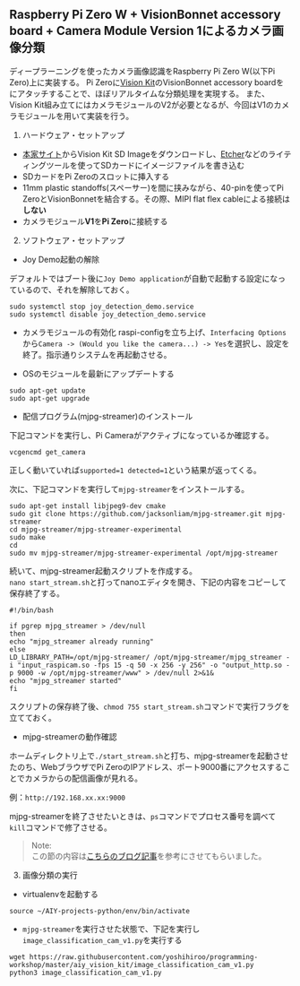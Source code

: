 Raspberry Pi Zero W + VisionBonnet accessory board + Camera Module Version 1によるカメラ画像分類
------------

ディープラーニングを使ったカメラ画像認識をRaspberry Pi Zero W(以下Pi Zero)上に実装する。
Pi Zeroに[Vision Kit](https://aiyprojects.withgoogle.com/vision/)のVisionBonnet accessory boardをにアタッチすることで、ほぼリアルタイムな分類処理を実現する。
また、Vision Kit組み立てにはカメラモジュールのV2が必要となるが、今回はV1のカメラモジュールを用いて実装を行う。

1. ハードウェア・セットアップ
- [本家サイト](https://aiyprojects.withgoogle.com/vision/)からVision Kit SD Imageをダウンロードし、[Etcher](https://etcher.io/)などのライティングツールを使ってSDカードにイメージファイルを書き込む
- SDカードをPi Zeroのスロットに挿入する
- 11mm plastic standoffs(スペーサー)を間に挟みながら、40-pinを使ってPi ZeroとVisionBonnetを結合する。その際、MIPI flat flex cableによる接続は**しない**
- カメラモジュール**V1**を**Pi Zero**に接続する

2. ソフトウェア・セットアップ  
- Joy Demo起動の解除

デフォルトではブート後に`Joy Demo application`が自動で起動する設定になっているので、それを解除しておく。
```
sudo systemctl stop joy_detection_demo.service
sudo systemctl disable joy_detection_demo.service
```

- カメラモジュールの有効化
raspi-configを立ち上げ、`Interfacing Options`から`Camera -> (Would you like the camera...) -> Yes`を選択し、設定を終了。指示通りシステムを再起動させる。

- OSのモジュールを最新にアップデートする  
```
sudo apt-get update
sudo apt-get upgrade
```

- 配信プログラム(mjpg-streamer)のインストール  

下記コマンドを実行し、Pi Cameraがアクティブになっているか確認する。
```
vcgencmd get_camera
```
正しく動いていれば`supported=1 detected=1`という結果が返ってくる。  

次に、下記コマンドを実行して`mjpg-streamer`をインストールする。
```
sudo apt-get install libjpeg9-dev cmake
sudo git clone https://github.com/jacksonliam/mjpg-streamer.git mjpg-streamer
cd mjpg-streamer/mjpg-streamer-experimental
sudo make
cd
sudo mv mjpg-streamer/mjpg-streamer-experimental /opt/mjpg-streamer
```

続いて、mjpg-streamer起動スクリプトを作成する。  
`nano start_stream.sh`と打ってnanoエディタを開き、下記の内容をコピーして保存終了する。
```
#!/bin/bash

if pgrep mjpg_streamer > /dev/null
then
echo "mjpg_streamer already running"
else
LD_LIBRARY_PATH=/opt/mjpg-streamer/ /opt/mjpg-streamer/mjpg_streamer -i "input_raspicam.so -fps 15 -q 50 -x 256 -y 256" -o "output_http.so -p 9000 -w /opt/mjpg-streamer/www" > /dev/null 2>&1&
echo "mjpg_streamer started"
fi
```

スクリプトの保存終了後、`chmod 755 start_stream.sh`コマンドで実行フラグを立てておく。

- mjpg-streamerの動作確認  

ホームディレクトリ上で`./start_stream.sh`と打ち、mjpg-streamerを起動させたのち、WebブラウザでPi ZeroのIPアドレス、ポート9000番にアクセスすることでカメラからの配信画像が見れる。  

例：`http://192.168.xx.xx:9000`  

mjpg-streamerを終了させたいときは、`ps`コマンドでプロセス番号を調べて`kill`コマンドで修了させる。

>Note:  
>この節の内容は[こちらのブログ記事](https://kitto-yakudatsu.com/archives/2338)を参考にさせてもらいました。

3. 画像分類の実行
- virtualenvを起動する

```
source ~/AIY-projects-python/env/bin/activate
```

- `mjpg-streamer`を実行させた状態で、下記を実行し`image_classification_cam_v1.py`を実行する

```
wget https://raw.githubusercontent.com/yoshihiroo/programming-workshop/master/aiy_vision_kit/image_classification_cam_v1.py
python3 image_classification_cam_v1.py
```

